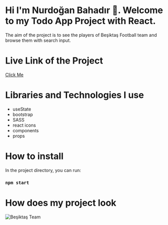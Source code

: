 # Hi I'm Nurdoğan Bahadır 👋. Welcome to my Todo App Project with React.

The aim of the project is to see the players of Beşiktaş Football team and browse them with search input.

# Live Link of the Project

[Click Me](https://bjk-team-nurdoganbahadir.netlify.app)

# Libraries and Technologies I use

- useState
- bootstrap
- SASS
- react icons
- components
- props
  

# How to install

In the project directory, you can run:

### `npm start`


# How does my project look

![Beşiktaş Team](./bjk-team.gif)
